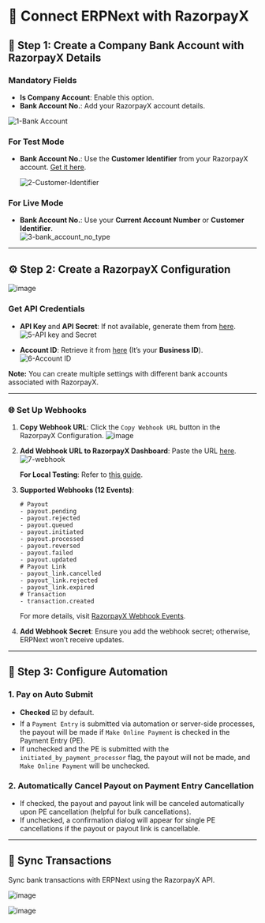 # 🚀 Connect ERPNext with RazorpayX

## 📝 Step 1: Create a Company Bank Account with RazorpayX Details

### Mandatory Fields

- **Is Company Account**: Enable this option.
- **Bank Account No.**: Add your RazorpayX account details.

![1-Bank Account](https://github.com/user-attachments/assets/39ffad44-b626-4511-a827-b48dbf61beb5)

### For Test Mode

- **Bank Account No.**: Use the **Customer Identifier** from your RazorpayX account. [Get it here](https://x.razorpay.com/settings/banking).  
  
  ![2-Customer-Identifier](https://github.com/user-attachments/assets/3fb18b86-15d6-4c3f-a440-6163c80c4408)

### For Live Mode

- **Bank Account No.**: Use your **Current Account Number** or **Customer Identifier**.  
  ![3-bank_account_no_type](https://github.com/user-attachments/assets/86a992c6-f30b-4ef3-91e3-264b92b6d4f8)

---

## ⚙️ Step 2: Create a RazorpayX Configuration

![image](https://github.com/user-attachments/assets/c19b2c10-7245-4149-ba9b-f03a5eb72326)


### Get API Credentials

- **API Key** and **API Secret**: If not available, generate them from [here](https://x.razorpay.com/settings/developer-controls).  
  ![5-API key and Secret](https://github.com/user-attachments/assets/69088c51-a6ec-45d2-877d-17f7f73f636c)

- **Account ID**: Retrieve it from [here](https://x.razorpay.com/settings/business) (It’s your **Business ID**).  
  ![6-Account ID](https://github.com/user-attachments/assets/9481d9a3-47cc-41f6-9ee4-5afa45a38b93)

**Note:** You can create multiple settings with different bank accounts associated with RazorpayX.

---

### 🌐 Set Up Webhooks

1. **Copy Webhook URL**: Click the `Copy Webhook URL` button in the RazorpayX Configuration.
   ![image](https://github.com/user-attachments/assets/a72f619e-bbbe-40e2-a7e4-d527c66baa66)

3. **Add Webhook URL to RazorpayX Dashboard**: Paste the URL [here](https://x.razorpay.com/settings/developer-controls).  
   ![7-webhook](https://github.com/user-attachments/assets/72b9657c-00d5-4e84-a829-a74d323eff8a)

   **For Local Testing**: Refer to [this guide](https://discuss.frappe.io/t/guide-for-using-ngrok-for-webhook-testing/141902).

4. **Supported Webhooks (12 Events)**:

   ```shell
   # Payout
   - payout.pending
   - payout.rejected
   - payout.queued
   - payout.initiated
   - payout.processed
   - payout.reversed
   - payout.failed
   - payout.updated
   # Payout Link
   - payout_link.cancelled
   - payout_link.rejected
   - payout_link.expired
   # Transaction
   - transaction.created
   ```

   For more details, visit [RazorpayX Webhook Events](https://razorpay.com/docs/x/apis/subscribe/#webhook-events-and-descriptions).

5. **Add Webhook Secret**: Ensure you add the webhook secret; otherwise, ERPNext won’t receive updates.

---

## 🤖 Step 3: Configure Automation

### 1. **Pay on Auto Submit**

- **Checked** ☑️ by default.
- If a `Payment Entry` is submitted via automation or server-side processes, the payout will be made if `Make Online Payment` is checked in the Payment Entry (PE).
- If unchecked and the PE is submitted with the `initiated_by_payment_processor` flag, the payout will not be made, and `Make Online Payment` will be unchecked.

### 2. **Automatically Cancel Payout on Payment Entry Cancellation**

- If checked, the payout and payout link will be canceled automatically upon PE cancellation (helpful for bulk cancellations).
- If unchecked, a confirmation dialog will appear for single PE cancellations if the payout or payout link is cancellable.

---

## 🔄 Sync Transactions

Sync bank transactions with ERPNext using the RazorpayX API.

![image](https://github.com/user-attachments/assets/af2bc661-488c-4d47-89f5-fa8c1164c952)

![image](https://github.com/user-attachments/assets/f65e4ae9-e8fc-4fa5-b25f-de4342732dde)
